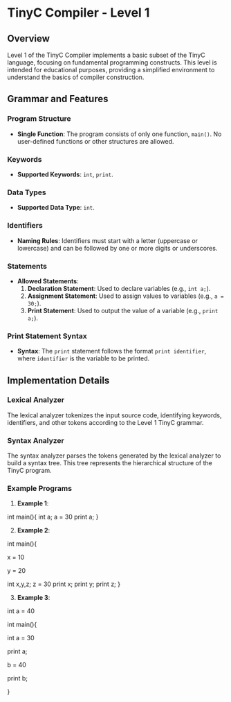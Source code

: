 # TinyC Compiler - Level 1

## Overview

Level 1 of the TinyC Compiler implements a basic subset of the TinyC language, focusing on fundamental programming constructs. This level is intended for educational purposes, providing a simplified environment to understand the basics of compiler construction.

## Grammar and Features

### Program Structure

- **Single Function**: The program consists of only one function, `main()`. No user-defined functions or other structures are allowed.

### Keywords

- **Supported Keywords**: `int`, `print`.

### Data Types

- **Supported Data Type**: `int`.

### Identifiers

- **Naming Rules**: Identifiers must start with a letter (uppercase or lowercase) and can be followed by one or more digits or underscores.

### Statements

- **Allowed Statements**:
  1. **Declaration Statement**: Used to declare variables (e.g., `int a;`).
  2. **Assignment Statement**: Used to assign values to variables (e.g., `a = 30;`).
  3. **Print Statement**: Used to output the value of a variable (e.g., `print a;`).

### Print Statement Syntax

- **Syntax**: The `print` statement follows the format `print identifier`, where `identifier` is the variable to be printed.

## Implementation Details

### Lexical Analyzer

The lexical analyzer tokenizes the input source code, identifying keywords, identifiers, and other tokens according to the Level 1 TinyC grammar.

### Syntax Analyzer

The syntax analyzer parses the tokens generated by the lexical analyzer to build a syntax tree. This tree represents the hierarchical structure of the TinyC program.

### Example Programs

1. **Example 1**:

int main(){
int a;
a = 30
print a;
}


2. **Example 2**:

int main(){

x = 10

y = 20

int x,y,z; z = 30 print x; print y; print z; }

3. **Example 3**:

int a = 40

int main(){

int a = 30

print a;

b = 40

print b;

}
